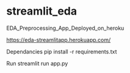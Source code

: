 # streamlit_eda
EDA_Preprocessing_App_Deployed_on_heroku

https://eda-streamlitapp.herokuapp.com/

Dependancies
pip install -r requirements.txt

Run
streamlit run app.py
